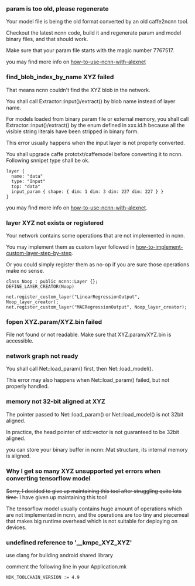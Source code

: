 ### param is too old, please regenerate

Your model file is being the old format converted by an old caffe2ncnn tool.

Checkout the latest ncnn code, build it and regenerate param and model binary files, and that should work.

Make sure that your param file starts with the magic number 7767517.

you may find more info on [how-to-use-ncnn-with-alexnet](how-to-use-ncnn-with-alexnet.md)

### find_blob_index_by_name XYZ failed

That means ncnn couldn't find the XYZ blob in the network. 

You shall call Extractor::input()/extract() by blob name instead of layer name.

For models loaded from binary param file or external memory, you shall call Extractor::input()/extract() by the enum defined in xxx.id.h because all the visible string literals have been stripped in binary form.

This error usually happens when the input layer is not properly converted.

You shall upgrade caffe prototxt/caffemodel before converting it to ncnn. Following snnipet type shall be ok. 

```
layer {
  name: "data"
  type: "Input"
  top: "data"
  input_param { shape: { dim: 1 dim: 3 dim: 227 dim: 227 } }
}
```

you may find more info on [how-to-use-ncnn-with-alexnet](how-to-use-ncnn-with-alexnet.md).

### layer XYZ not exists or registered

Your network contains some operations that are not implemented in ncnn.

You may implement them as custom layer followed in [how-to-implement-custom-layer-step-by-step](how-to-implement-custom-layer-step-by-step.md).

Or you could simply register them as no-op if you are sure those operations make no sense.

```
class Noop : public ncnn::Layer {};
DEFINE_LAYER_CREATOR(Noop)

net.register_custom_layer("LinearRegressionOutput", Noop_layer_creator);
net.register_custom_layer("MAERegressionOutput", Noop_layer_creator);
```

### fopen XYZ.param/XYZ.bin failed

File not found or not readable. Make sure that XYZ.param/XYZ.bin is accessible.

### network graph not ready

You shall call Net::load_param() first, then Net::load_model().

This error may also happens when Net::load_param() failed, but not properly handled.

### memory not 32-bit aligned at XYZ

The pointer passed to Net::load_param() or Net::load_model() is not 32bit aligned.

In practice, the head pointer of std::vector<unsigned char> is not guaranteed to be 32bit aligned.

you can store your binary buffer in ncnn::Mat structure, its internal memory is aligned.

### Why I get so many XYZ unsupported yet errors when converting tensorflow model

~~Sorry, I decided to give up maintaining this tool after struggling quite lots time.~~
I have given up maintaining this tool!

The tensorflow model usually contains huge amount of operations which are not implemented in ncnn, and the operations are too tiny and piecemeal that makes big runtime overhead which is not suitable for deploying on devices.

### undefined reference to '__kmpc_XYZ_XYZ'

use clang for building android shared library

comment the following line in your Application.mk
```
NDK_TOOLCHAIN_VERSION := 4.9
```
